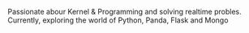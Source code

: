 Passionate abour Kernel & Programming and solving realtime probles. Currently, exploring the world of Python, Panda, Flask and Mongo

<!---
rakusharma/rakusharma is a ✨ special ✨ repository because its `README.md` (this file) appears on your GitHub profile.
You can click the Preview link to take a look at your changes.
--->
